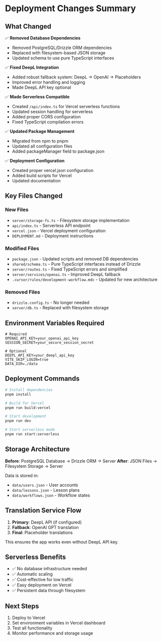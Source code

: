 # Deployment Changes Summary

## What Changed

✅ **Removed Database Dependencies**
- Removed PostgreSQL/Drizzle ORM dependencies
- Replaced with filesystem-based JSON storage
- Updated schema to use pure TypeScript interfaces

✅ **Fixed DeepL Integration** 
- Added robust fallback system: DeepL → OpenAI → Placeholders
- Improved error handling and logging
- Made DeepL API key optional

✅ **Made Serverless Compatible**
- Created `/api/index.ts` for Vercel serverless functions
- Updated session handling for serverless
- Added proper CORS configuration
- Fixed TypeScript compilation errors

✅ **Updated Package Management**
- Migrated from npm to pnpm
- Updated all configuration files
- Added packageManager field to package.json

✅ **Deployment Configuration**
- Created proper vercel.json configuration
- Added build scripts for Vercel
- Updated documentation

## Key Files Changed

### New Files
- `server/storage-fs.ts` - Filesystem storage implementation
- `api/index.ts` - Serverless API endpoint
- `vercel.json` - Vercel deployment configuration
- `DEPLOYMENT.md` - Deployment instructions

### Modified Files
- `package.json` - Updated scripts and removed DB dependencies
- `shared/schema.ts` - Pure TypeScript interfaces instead of Drizzle
- `server/routes.ts` - Fixed TypeScript errors and simplified
- `server/services/openai.ts` - Improved DeepL fallback
- `.cursor/rules/development-workflow.mdc` - Updated for new architecture

### Removed Files
- `drizzle.config.ts` - No longer needed
- `server/db.ts` - Replaced with filesystem storage

## Environment Variables Required

```env
# Required
OPENAI_API_KEY=your_openai_api_key
SESSION_SECRET=your_secure_session_secret

# Optional  
DEEPL_API_KEY=your_deepl_api_key
VITE_SKIP_LOGIN=true
DATA_DIR=./data
```

## Deployment Commands

```bash
# Install dependencies
pnpm install

# Build for Vercel
pnpm run build:vercel

# Start development
pnpm run dev

# Start serverless mode
pnpm run start:serverless
```

## Storage Architecture

**Before**: PostgreSQL Database → Drizzle ORM → Server
**After**: JSON Files → Filesystem Storage → Server

Data is stored in:
- `data/users.json` - User accounts
- `data/lessons.json` - Lesson plans  
- `data/workflows.json` - Workflow states

## Translation Service Flow

1. **Primary**: DeepL API (if configured)
2. **Fallback**: OpenAI GPT translation
3. **Final**: Placeholder translations

This ensures the app works even without DeepL API key.

## Serverless Benefits

- ✅ No database infrastructure needed
- ✅ Automatic scaling
- ✅ Cost-effective for low traffic
- ✅ Easy deployment on Vercel
- ✅ Persistent data through filesystem

## Next Steps

1. Deploy to Vercel
2. Set environment variables in Vercel dashboard
3. Test all functionality
4. Monitor performance and storage usage
